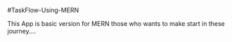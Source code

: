 #TaskFlow-Using-MERN

This App is basic version for MERN those who wants to make start in these journey....